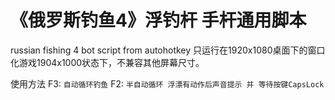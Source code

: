 # 《俄罗斯钓鱼4》浮钓杆 手杆通用脚本
russian fishing 4 bot script from autohotkey
只运行在1920x1080桌面下的窗口化游戏1904x1000状态下，不兼容其他屏幕尺寸。

使用方法
F3:
`
自动循环钓鱼
`
F2:
`
半自动循环
浮漂有动作后声音提示 并 等待按键CapsLock
`




